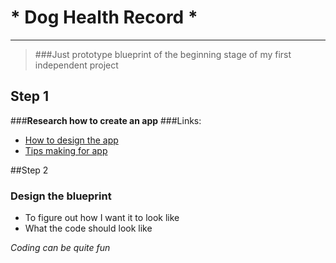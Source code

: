 # * Dog Health Record *

******
> ###Just prototype blueprint of the beginning stage of my first independent project 

<!--###*A little something to help the owner keeping a track of their pets health records.*--> 
## Step 1
###**Research how to create an app** 
###Links:
 
* [How to design the app](https://medium.muz.li/how-to-design-a-great-medical-app-c3079f1390e7) 
* [Tips making for app](https://www.bytelion.com/7-tips-to-consider-when-making-a-medical-app-from-integration-to-security/)

##Step 2
### Design the blueprint 
* To figure out how I want it to look like 
*  What the code should look like 

*Coding can be quite fun*




